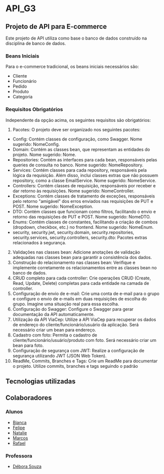 # API_G3
## Projeto de API para E-commerce
Este projeto de API utiliza como base o banco de dados construído na disciplina de banco de dados.
### Beans Iniciais
Para o e-commerce tradicional, os beans iniciais necessários são:
- Cliente
-	Funcionário
-	Pedido
-	Produto
-	Categoria
### Requisitos Obrigatórios
Independente da opção acima, os seguintes requisitos são obrigatórios:
1.	Pacotes: O projeto deve ser organizado nos seguintes pacotes:
-	Config: Contém classes de configuração, como Swagger. Nome sugerido: NomeConfig.
-	Domain: Contém as classes bean, que representam as entidades do projeto. Nome sugerido: Nome.
-	Repositories: Contém as interfaces para cada bean, responsáveis pelas queries de consulta no banco. Nome sugerido: NomeRepository.
-	Services: Contém classes para cada repository, responsáveis pela lógica da requisição. Além disso, inclui classes extras que não possuem repository, como a classe EmailService. Nome sugerido: NomeService.
-	Controllers: Contém classes de requisição, responsáveis por receber e dar retorno às requisições. Nome sugerido: NomeController.
-	Exceptions: Contém classes de tratamento de exceções, responsáveis pelo retorno "amigável" dos erros enviados nas requisições de PUT e POST. Nome sugerido: NomeException.
-	DTO: Contém classes que funcionam como filtros, facilitando o envio e retorno das requisições de PUT e POST. Nome sugerido: NomeDTO.
-	Enums: Contém classes de constantes, facilitando a criação de combos (dropdown, checkbox, etc.) no frontend. Nome sugerido: NomeEnum.
-	security, security.jwt, security.domain, security.repositories, security.services, security.controllers, security.dto: Pacotes extras relacionados à segurança.
2.	Validações nas classes bean: Adicione anotações de validação adequadas nas classes bean para garantir a consistência dos dados.
3.	Construção do relacionamento nas classes bean: Verifique e implemente corretamente os relacionamentos entre as classes bean no banco de dados.
4.	CRUD completo para cada controller: Crie operações CRUD (Create, Read, Update, Delete) completas para cada entidade na camada de controller.
5.	Configuração de envio de e-mail: Crie uma conta de e-mail para o grupo e configure o envio de e-mails em duas requisições de escolha do grupo. Imagine uma situação real para essa escolha.
6.	Configuração do Swagger: Configure o Swagger para gerar documentação da API automaticamente.
7.	Utilização da API ViaCep: Utilize a API ViaCep para recuperar os dados de endereço do cliente/funcionário/usuário da aplicação. Será necessário criar um bean para endereço.
8.	Cadastro com foto: Permita o cadastro de cliente/funcionário/usuário/produto com foto. Será necessário criar um bean para foto.
9.	Configuração de segurança com JWT: Realize a configuração de segurança utilizando JWT (JSON Web Token).
10.	ReadMe, Commits, Branches e Tags: Crie um ReadMe para documentar o projeto. Utilize commits, branches e tags seguindo o padrão

## Tecnologias utilizadas

## Colaboradores
### Alunos
* [Bianca](https://github.com/Bianca-Gall)
* [Felipe](https://github.com/Felipe-Rubino)
* [Natalie](https://github.com/crznatalie/crznatalie)
* [Marcos](https://github.com/MarcosHBritto) 
* [Rafael](https://github.com/RafaelCarvalho90)

### Professora

* [Débora Souza](https://github.com/DebySouza)
